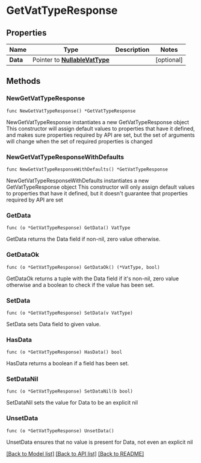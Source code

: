 # GetVatTypeResponse

## Properties

Name | Type | Description | Notes
------------ | ------------- | ------------- | -------------
**Data** | Pointer to [**NullableVatType**](VatType.md) |  | [optional] 

## Methods

### NewGetVatTypeResponse

`func NewGetVatTypeResponse() *GetVatTypeResponse`

NewGetVatTypeResponse instantiates a new GetVatTypeResponse object
This constructor will assign default values to properties that have it defined,
and makes sure properties required by API are set, but the set of arguments
will change when the set of required properties is changed

### NewGetVatTypeResponseWithDefaults

`func NewGetVatTypeResponseWithDefaults() *GetVatTypeResponse`

NewGetVatTypeResponseWithDefaults instantiates a new GetVatTypeResponse object
This constructor will only assign default values to properties that have it defined,
but it doesn't guarantee that properties required by API are set

### GetData

`func (o *GetVatTypeResponse) GetData() VatType`

GetData returns the Data field if non-nil, zero value otherwise.

### GetDataOk

`func (o *GetVatTypeResponse) GetDataOk() (*VatType, bool)`

GetDataOk returns a tuple with the Data field if it's non-nil, zero value otherwise
and a boolean to check if the value has been set.

### SetData

`func (o *GetVatTypeResponse) SetData(v VatType)`

SetData sets Data field to given value.

### HasData

`func (o *GetVatTypeResponse) HasData() bool`

HasData returns a boolean if a field has been set.

### SetDataNil

`func (o *GetVatTypeResponse) SetDataNil(b bool)`

 SetDataNil sets the value for Data to be an explicit nil

### UnsetData
`func (o *GetVatTypeResponse) UnsetData()`

UnsetData ensures that no value is present for Data, not even an explicit nil

[[Back to Model list]](../README.md#documentation-for-models) [[Back to API list]](../README.md#documentation-for-api-endpoints) [[Back to README]](../README.md)



